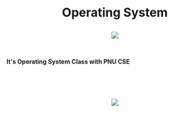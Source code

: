 # <p align="center">Operating System</p>

<p align="center">
<img src="https://img.shields.io/badge/LINUX-FCC624?style=for-the-badge&logo=LINUX&logoColor=Black">
</p>
<br/>

__It's Operating System Class with PNU CSE__

<br/>
<br/>
<br/>
<p align="center">
<img src="https://github-readme-stats.vercel.app/api?username=Jinseop-Sim&show_icons=true&theme=gruvbox&hide=["issues"]">
</p>
